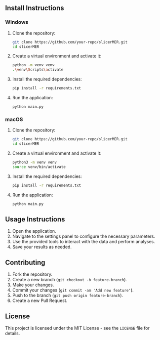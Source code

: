 ## Install Instructions

### Windows

1. Clone the repository:
    ```sh
    git clone https://github.com/your-repo/slicerMER.git
    cd slicerMER
    ```

2. Create a virtual environment and activate it:
    ```sh
    python -m venv venv
    .\venv\Scripts\activate
    ```

3. Install the required dependencies:
    ```sh
    pip install -r requirements.txt
    ```

4. Run the application:
    ```sh
    python main.py
    ```

### macOS

1. Clone the repository:
    ```sh
    git clone https://github.com/your-repo/slicerMER.git
    cd slicerMER
    ```

2. Create a virtual environment and activate it:
    ```sh
    python3 -m venv venv
    source venv/bin/activate
    ```

3. Install the required dependencies:
    ```sh
    pip install -r requirements.txt
    ```



4. Run the application:
    ```sh
    python main.py
    ```

## Usage Instructions

1. Open the application.
2. Navigate to the settings panel to configure the necessary parameters.
3. Use the provided tools to interact with the data and perform analyses.
4. Save your results as needed.

## Contributing

1. Fork the repository.
2. Create a new branch (`git checkout -b feature-branch`).
3. Make your changes.
4. Commit your changes (`git commit -am 'Add new feature'`).
5. Push to the branch (`git push origin feature-branch`).
6. Create a new Pull Request.

## License

This project is licensed under the MIT License - see the `LICENSE` file for details.